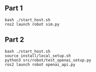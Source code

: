 ## Part 1
```
bash ./start_host.sh
ros2 launch robot sim.py
```

## Part 2
```
bash ./start_host.sh
source install/local_setup.sh
python3 src/robot/test_openai_setup.py
ros2 launch robot openai_api.py
```